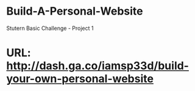 # Build-A-Personal-Website
Stutern Basic Challenge - Project 1
# URL: http://dash.ga.co/iamsp33d/build-your-own-personal-website
